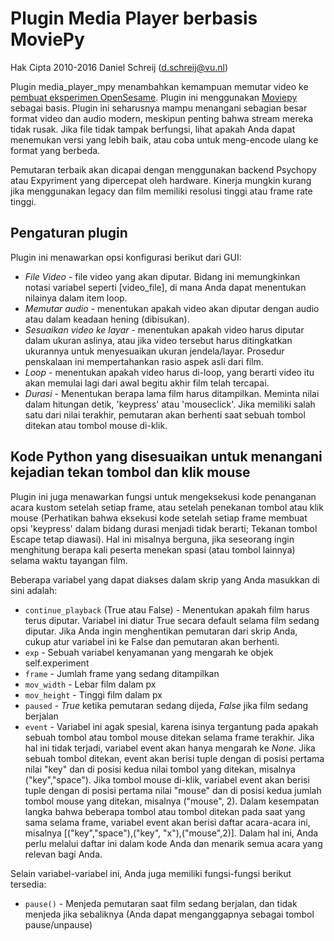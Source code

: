 # Plugin Media Player berbasis MoviePy

Hak Cipta 2010-2016 Daniel Schreij (<d.schreij@vu.nl>)

Plugin media_player_mpy menambahkan kemampuan memutar video ke [pembuat eksperimen OpenSesame][opensesame]. Plugin ini menggunakan [Moviepy][mpy_home] sebagai basis. Plugin ini seharusnya mampu menangani sebagian besar format video dan audio modern, meskipun penting bahwa stream mereka tidak rusak. Jika file tidak tampak berfungsi, lihat apakah Anda dapat menemukan versi yang lebih baik, atau coba untuk meng-encode ulang ke format yang berbeda.

Pemutaran terbaik akan dicapai dengan menggunakan backend Psychopy atau Expyriment yang dipercepat oleh hardware. Kinerja mungkin kurang jika menggunakan legacy dan film memiliki resolusi tinggi atau frame rate tinggi.

## Pengaturan plugin
Plugin ini menawarkan opsi konfigurasi berikut dari GUI:

- *File Video* - file video yang akan diputar. Bidang ini memungkinkan notasi variabel seperti [video_file], di mana Anda dapat menentukan nilainya dalam item loop.
- *Memutar audio* - menentukan apakah video akan diputar dengan audio atau dalam keadaan hening (dibisukan).
- *Sesuaikan video ke layar* - menentukan apakah video harus diputar dalam ukuran aslinya, atau jika video tersebut harus ditingkatkan ukurannya untuk menyesuaikan ukuran jendela/layar. Prosedur penskalaan ini mempertahankan rasio aspek asli dari film.
- *Loop* - menentukan apakah video harus di-loop, yang berarti video itu akan memulai lagi dari awal begitu akhir film telah tercapai.
- *Durasi* - Menentukan berapa lama film harus ditampilkan. Meminta nilai dalam hitungan detik, 'keypress' atau 'mouseclick'. Jika memiliki salah satu dari nilai terakhir, pemutaran akan berhenti saat sebuah tombol ditekan atau tombol mouse di-klik.

## Kode Python yang disesuaikan untuk menangani kejadian tekan tombol dan klik mouse
Plugin ini juga menawarkan fungsi untuk mengeksekusi kode penanganan acara kustom setelah setiap frame, atau setelah penekanan tombol atau klik mouse (Perhatikan bahwa eksekusi kode setelah setiap frame membuat opsi 'keypress' dalam bidang durasi menjadi tidak berarti; Tekanan tombol Escape tetap diawasi). Hal ini misalnya berguna, jika seseorang ingin menghitung berapa kali peserta menekan spasi (atau tombol lainnya) selama waktu tayangan film.

Beberapa variabel yang dapat diakses dalam skrip yang Anda masukkan di sini adalah:

- `continue_playback` (True atau False) - Menentukan apakah film harus terus diputar. Variabel ini diatur True secara default selama film sedang diputar. Jika Anda ingin menghentikan pemutaran dari skrip Anda, cukup atur variabel ini ke False dan pemutaran akan berhenti.
- `exp` - Sebuah variabel kenyamanan yang mengarah ke objek self.experiment
- `frame` - Jumlah frame yang sedang ditampilkan
- `mov_width` - Lebar film dalam px
- `mov_height` - Tinggi film dalam px
- `paused` - *True* ketika pemutaran sedang dijeda, *False* jika film sedang berjalan
- `event` - Variabel ini agak spesial, karena isinya tergantung pada apakah sebuah tombol atau tombol mouse ditekan selama frame terakhir. Jika hal ini tidak terjadi, variabel event akan hanya mengarah ke *None*. Jika sebuah tombol ditekan, event akan berisi tuple dengan di posisi pertama nilai "key" dan di posisi kedua nilai tombol yang ditekan, misalnya ("key","space"). Jika tombol mouse di-klik, variabel event akan berisi tuple dengan di posisi pertama nilai "mouse" dan di posisi kedua jumlah tombol mouse yang ditekan, misalnya ("mouse", 2). Dalam kesempatan langka bahwa beberapa tombol atau tombol ditekan pada saat yang sama selama frame, variabel event akan berisi daftar acara-acara ini, misalnya [("key","space"),("key", "x"),("mouse",2)]. Dalam hal ini, Anda perlu melalui daftar ini dalam kode Anda dan menarik semua acara yang relevan bagi Anda.

Selain variabel-variabel ini, Anda juga memiliki fungsi-fungsi berikut tersedia:

- `pause()` - Menjeda pemutaran saat film sedang berjalan, dan tidak menjeda jika sebaliknya (Anda dapat menganggapnya sebagai tombol pause/unpause)

[opensesame]: http://www.cogsci.nl/opensesame
[mpy_home]: http://zulko.github.io/moviepy/